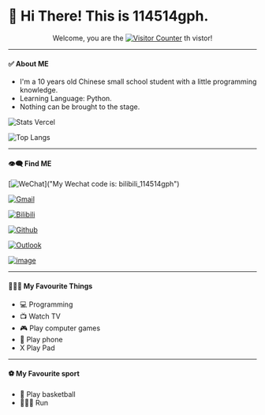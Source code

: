 # 👋 Hi There! This is 114514gph.

<p align="center">
Welcome, you are the
<a href="https://github.com/114514gph" target="_blank"><img src="https://count.getloli.com/get/@114514gph?theme=rule66" alt="Visitor Counter"></a>
th vistor!
</p>

___
#### ✅ About ME
* I'm a 10 years old Chinese small school student with a little programming knowledge.
* Learning Language: Python.
* Nothing can be brought to the stage.

![Stats Vercel](https://github-readme-stats.vercel.app/api?username=114514gph&show_icons=true&count_private=true)

![Top Langs](https://github-readme-stats.vercel.app/api/top-langs/?username=114514gph)

___
#### 👁️‍🗨️ Find ME

[![WeChat](https://img.shields.io/badge/WeChat-07C160?style=for-the-badge&logo=wechat&logoColor=white)]("My Wechat code is: bilibili_114514gph")

[![Gmail](https://img.shields.io/badge/Gmail-D14836?style=for-the-badge&logo=gmail&logoColor=white)](mailto:114514gph@gmail.com "Click to jump to my Gmail e-mail")

[![Bilibili](https://img.shields.io/badge/dynamic/json?style=for-the-badge&label=Bilibili+Fans&labelColor=FE7398&color=282c34&query=$.data.follower&url=https://api.bilibili.com/x/relation/stat?vmid=1167206962&longCache=true&logo=bilibili&logoColor=white)](https://space.bilibili.com/1167206962 "Click to jump to my Bilibili personal space")

[![Github](https://img.shields.io/badge/dynamic/json?style=for-the-badge&label=GitHub+Followers&suffix=%20&query=%24.data.totalSubs&url=https%3A%2F%2Fapi.spencerwoo.com%2Fsubstats%2F%3Fsource%3Dgithub%26queryKey%3D114514gph&labelColor=282c34&color=353940&logo=github&longCache=true)](https://github.com/114514gph)

[![Outlook](https://img.shields.io/static/v1?style=for-the-badge&label=Email&message=Outlook&color=353940&labelColor=1793D1&logo=maildotru)](mailto:BiliBili_MC_114514gph@outlook.com "Click to jump to my Outlook e-mail")

[![image](https://img.shields.io/badge/-Steam-171A21?style=for-the-badge)](https://steamcommunity.com/id/Bilibili_114514gph/ "Click to jump to my Steam profile")



___
#### 🏃🏻‍♂️ My Favourite Things
* 💻 Programming
* 📺 Watch TV
* 🎮 Play computer games
* 📱 Play phone
* X Play Pad

___
#### ⚽ My Favourite sport
* 🏀 Play basketball
* 🏃🏻‍♂️ Run



